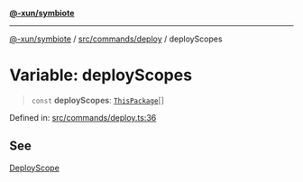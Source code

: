 [**@-xun/symbiote**](../../../../README.md)

***

[@-xun/symbiote](../../../../README.md) / [src/commands/deploy](../README.md) / deployScopes

# Variable: deployScopes

> `const` **deployScopes**: [`ThisPackage`](../../../configure/enumerations/ThisPackageGlobalScope.md#thispackage)[]

Defined in: [src/commands/deploy.ts:36](https://github.com/Xunnamius/symbiote/blob/e3c8f9ab2680e6eaa30465c77954050484c7c41e/src/commands/deploy.ts#L36)

## See

[DeployScope](../../../configure/enumerations/ThisPackageGlobalScope.md)
